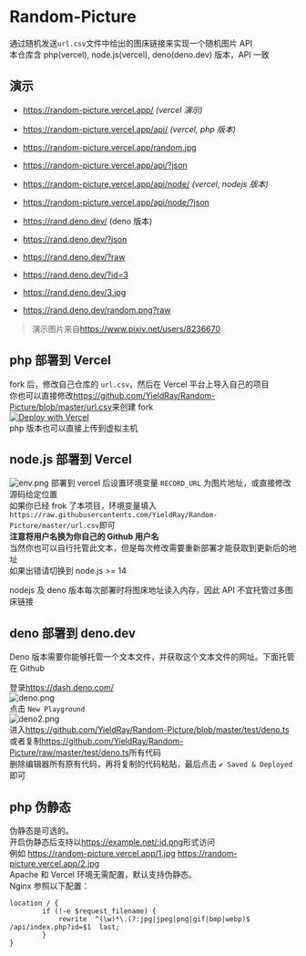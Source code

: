 # Random-Picture

通过随机发送`url.csv`文件中给出的图床链接来实现一个随机图片 API  
本仓库含 php(vercel), node.js(vercel), deno(deno.dev) 版本，API 一致

## 演示

-   <https://random-picture.vercel.app/> _(vercel 演示)_
-   <https://random-picture.vercel.app/api/> _(vercel, php 版本)_
-   <https://random-picture.vercel.app/random.jpg>
-   <https://random-picture.vercel.app/api/?json>
-   <https://random-picture.vercel.app/api/node/> _(vercel, nodejs 版本)_
-   <https://random-picture.vercel.app/api/node/?json>

-   <https://rand.deno.dev/> (deno 版本)
-   <https://rand.deno.dev/?json>
-   <https://rand.deno.dev/?raw>
-   <https://rand.deno.dev/?id=3>
-   <https://rand.deno.dev/3.jpg>
-   <https://rand.deno.dev/random.png?raw>

> 演示图片来自<https://www.pixiv.net/users/8236670>

## php 部署到 Vercel

fork 后，修改自己仓库的 `url.csv`，然后在 Vercel 平台上导入自己的项目  
你也可以直接修改<https://github.com/YieldRay/Random-Picture/blob/master/url.csv>来创建 fork  
[![Deploy with Vercel](https://vercel.com/button)](https://vercel.com/import/git?s=https%3A%2F%2Fgithub.com%2FYieldRay%2FRandom-Picture)  
php 版本也可以直接上传到虚拟主机

## node.js 部署到 Vercel

![env.png](https://s2.loli.net/2022/03/25/ocECsXr2v1aKShG.png)
部署到 vercel 后设置环境变量 `RECORD_URL` 为图片地址，或直接修改源码给定位置  
如果你已经 frok 了本项目，环境变量填入`https://raw.githubusercontents.com/YieldRay/Random-Picture/master/url.csv`即可  
**注意将用户名换为你自己的 Github 用户名**  
当然你也可以自行托管此文本，但是每次修改需要重新部署才能获取到更新后的地址  
如果出错请切换到 node.js >= 14

nodejs 及 deno 版本每次部署时将图床地址读入内存，因此 API 不宜托管过多图床链接

## deno 部署到 deno.dev

Deno 版本需要你能够托管一个文本文件，并获取这个文本文件的网址。下面托管在 Github

登录<https://dash.deno.com/>  
![deno.png](https://s2.loli.net/2022/03/20/tLITdUB4kWHe7VO.png)  
点击 `New Playground`  
![deno2.png](https://s2.loli.net/2022/03/20/h53uRYrnmQxwAz1.png)  
进入<https://github.com/YieldRay/Random-Picture/blob/master/test/deno.ts>  
或者复制<https://github.com/YieldRay/Random-Picture/raw/master/test/deno.ts>所有代码  
删除编辑器所有原有代码，再将复制的代码粘贴，最后点击 `✔ Saved & Deployed` 即可

## php 伪静态

伪静态是可选的。  
开启伪静态后支持以<https://example.net/:id.png>形式访问  
例如 <https://random-picture.vercel.app/1.jpg> <https://random-picture.vercel.app/2.jpg>  
Apache 和 Vercel 环境无需配置，默认支持伪静态。  
Nginx 参照以下配置：

```nginx
location / {
        if (!-e $request_filename) {
            rewrite  ^(\w)*\.(?:jpg|jpeg|png|gif|bmp|webp)$  /api/index.php?id=$1  last;
        }
}
```
